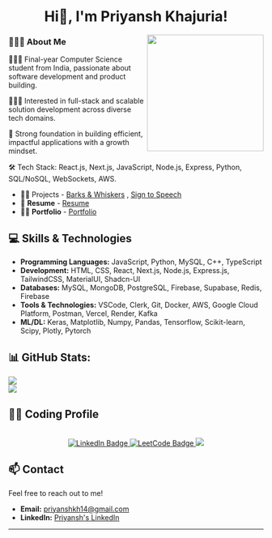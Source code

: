 
<h1 align="center">Hi👋, I'm Priyansh Khajuria!</h1>


<img align="right" src="https://miro.medium.com/max/1400/0*C-cPP9D2MIyeexAT.gif" width="230" />

### 👨🏻‍💻 About Me

 👨🏻‍🎓 Final-year Computer Science student from India, passionate about software development and product building.

 👨🏻‍💻 Interested in full-stack and scalable solution development across diverse tech domains.  

 🌱 Strong foundation in building efficient, impactful applications with a growth mindset.  
 
 🛠️ Tech Stack: React.js, Next.js, JavaScript, Node.js, Express, Python, SQL/NoSQL, WebSockets, AWS.

 - 👨‍💻 Projects -  [Barks & Whiskers](https://barks-and-whiskers.onrender.com/) , [Sign to Speech](https://github.com/priyanshkh14/audio-sign-to-speech)
 - 📍 **Resume** -  [Resume](https://drive.google.com/file/d/1TzusFizFFTHy-DJZreqx1V52YDPdjOsW/view?usp=sharing)
 - 👨‍💻 **Portfolio** - [Portfolio](https://priyanshkhajuria.vercel.app/)


## 💻 Skills & Technologies
- **Programming Languages:** JavaScript, Python, MySQL, C++, TypeScript
- **Development:** HTML, CSS, React, Next.js, Node.js, Express.js, TailwindCSS, MaterialUI, Shadcn-UI
- **Databases:** MySQL, MongoDB, PostgreSQL, Firebase, Supabase, Redis, Firebase
- **Tools & Technologies:** VSCode, Clerk, Git, Docker, AWS, Google Cloud Platform, Postman, Vercel, Render, Kafka
- **ML/DL:** Keras, Matplotlib, Numpy, Pandas, Tensorflow, Scikit-learn, Scipy, Plotly, Pytorch


## 📊 GitHub Stats:
![](https://github-readme-stats.vercel.app/api?username=priyanshkh14&theme=dracula&hide_border=false&include_all_commits=false&count_private=true)<br/>
![](https://nirzak-streak-stats.vercel.app/?user=priyanshkh14&theme=dracula&hide_border=false)<br/>

## 👨‍💻 Coding Profile
<br/>
 <div id="badges" align="center">
  <a href="https://www.linkedin.com/in/priyansh-khajuria-39694023b/"">
    <img src="https://img.shields.io/badge/LinkedIn-blue?style=for-the-badge&logo=linkedin&logoColor=white" alt="LinkedIn Badge"/>
  </a>
  
  <a href="https://leetcode.com/u/priyanshkh14/">
    <img src="https://img.shields.io/badge/LeetCode-orange?style=for-the-badge&logo=leetcode&logoColor=white" alt="LeetCode Badge"/>
</a>

 <a href="https://discord.gg/681862045595205644">
    <img src="https://img.shields.io/badge/Discord-5865F2?style=for-the-badge&logo=discord&logoColor=white"/>
</a>

</div>

## 📫 Contact
Feel free to reach out to me!
- **Email:** priyanshkh14@gmail.com
- **LinkedIn:** [Priyansh's LinkedIn](https://www.linkedin.com/in/priyansh-khajuria-39694023b/)
---
